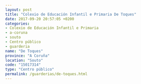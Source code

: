 ```yaml
---
layout: post
title: "Colexio de Educación Infantil e Primaria De Toques"
date: 2017-09-20 20:57:05 +0200
categories:
- Colexio de Educación Infantil e Primaria
- a-coruna
- souto
- Centro público
- guarderia
name: "De Toques"
province: "A Coruña"
location: "Souto"
code: "15017314"
type: "Centro público"
permalink: /guarderias/de-toques.html
---
```

